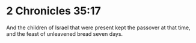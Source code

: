# 2 Chronicles 35:17

And the children of Israel that were present kept the passover at that time, and the feast of unleavened bread seven days.
